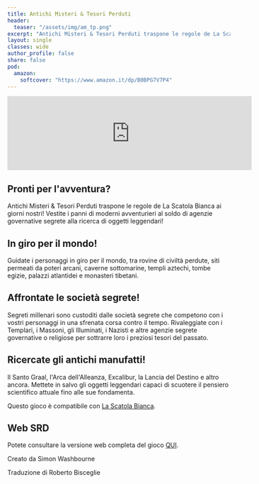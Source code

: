 ```yaml
---
title: Antichi Misteri & Tesori Perduti
header:
  teaser: "/assets/img/am_tp.png"
excerpt: "Antichi Misteri & Tesori Perduti traspone le regole de La Scatola Bianca ai giorni nostri! Vestite i panni di moderni avventurieri al soldo di agenzie governative segrete alla ricerca di oggetti leggendari!"
layout: single
classes: wide
author_profile: false
share: false
pod:
  amazon:
    softcover: "https://www.amazon.it/dp/B0BPG7V7P4"
---
```


<iframe width="552" height="167" frameborder="0" src="https://itch.io/embed/1822335"><a href="https://ita-translation-alliance.itch.io/antichi-misteri-tesori-perduti">Antichi Misteri &amp; Tesori Perduti by Italian Translation Alliance</a></iframe>

## Pronti per l'avventura?
Antichi Misteri & Tesori Perduti traspone le regole de La Scatola Bianca ai giorni nostri! Vestite i panni di moderni avventurieri al soldo di agenzie governative segrete alla ricerca di oggetti leggendari!

## In giro per il mondo!
Guidate i personaggi in giro per il mondo, tra rovine di civiltà perdute, siti permeati da poteri arcani, caverne sottomarine, templi aztechi, tombe egizie, palazzi atlantidei e monasteri tibetani.

## Affrontate le società segrete!
Segreti millenari sono custoditi dalle società segrete che competono con i vostri personaggi in una sfrenata corsa contro il tempo. Rivaleggiate con i Templari, i Massoni, gli Illuminati, i Nazisti e altre agenzie segrete governative o religiose per sottrarre loro i preziosi tesori del passato.

## Ricercate gli antichi manufatti!
Il Santo Graal, l'Arca dell'Alleanza, Excalibur, la Lancia del Destino e altro ancora. Mettete in salvo gli oggetti leggendari capaci di scuotere il pensiero scientifico attuale fino alle sue fondamenta.

Questo gioco è compatibile con [La Scatola Bianca](https://italiantranslationalliance.org/progetti/la_scatola_bianca/).

## Web SRD
Potete consultare la versione web completa del gioco [QUI](http://antichimisteri.italiantranslationalliance.org/).

Creato da Simon Washbourne

Traduzione di Roberto Bisceglie